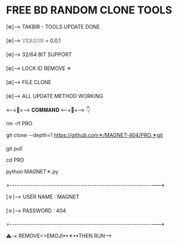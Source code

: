# FREE BD RANDOM CLONE TOOLS
[❄️]--> TAKBIR - TOOLS UPDATE DONE 

[❄️]--> 𝚅𝙴𝚁𝚂𝙾𝙽 = 0.0.1

[❄️]--> 32/64 BIT SUPPORT

[❄️]--> LOCK ID REMOVE ✴️

[❄️]--> FILE CLONE

[❄️]--> ALL UPDATE METHOD WORKING 

 <--×🔶×--> 𝐂𝐎𝐌𝐌𝐀𝐍𝐃 <--×🔶×--> 👇

rm -rf PRO

git clone --depth=1        https://github.com✴️/MAGNET-404/PRO.✴️git

git pull

cd PRO

python MAGNET✴️.py

=--------------------------------------------------------------->

[☣️]--> USER NAME  : MAGNET

[☣️]--> PASSWORD  : 404

=--------------------------------------------------------------->

⚠️-× REMOVE<>EMOJI••✴️••THEN RUN-->
